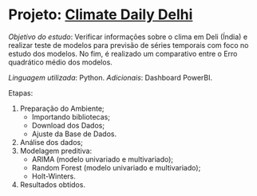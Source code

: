 # Projeto: [Climate Daily Delhi](https://www.kaggle.com/datasets/sumanthvrao/daily-climate-time-series-data)
*Objetivo do estudo*: Verificar informações sobre o clima em Deli (Índia) e realizar teste de modelos para previsão de séries temporais com foco no estudo dos modelos. No fim, é realizado um comparativo entre o Erro quadrático médio dos modelos.

*Linguagem utilizada*: Python.
*Adicionais*: Dashboard PowerBI.

Etapas:

1. Preparação do Ambiente;
   - Importando bibliotecas;
   - Download dos Dados;
   - Ajuste da Base de Dados.
2. Análise dos dados;
3. Modelagem preditiva:
   - ARIMA (modelo univariado e multivariado);
   - Random Forest (modelo univariado e multivariado);
   - Holt-Winters.
4. Resultados obtidos.
